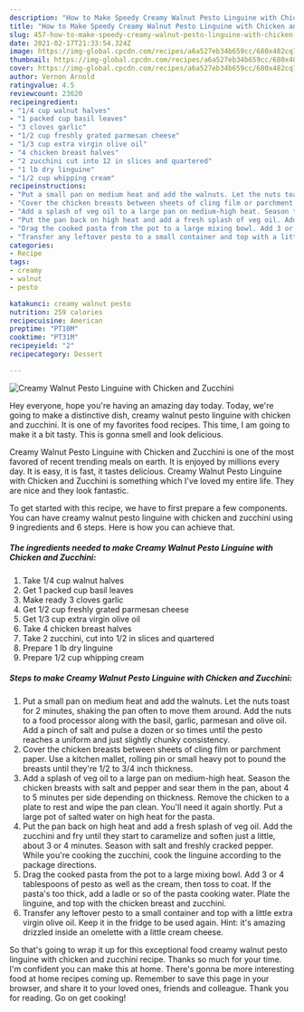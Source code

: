 ```yaml
---
description: "How to Make Speedy Creamy Walnut Pesto Linguine with Chicken and Zucchini"
title: "How to Make Speedy Creamy Walnut Pesto Linguine with Chicken and Zucchini"
slug: 457-how-to-make-speedy-creamy-walnut-pesto-linguine-with-chicken-and-zucchini
date: 2021-02-17T21:33:54.324Z
image: https://img-global.cpcdn.com/recipes/a6a527eb34b659cc/680x482cq70/creamy-walnut-pesto-linguine-with-chicken-and-zucchini-recipe-main-photo.jpg
thumbnail: https://img-global.cpcdn.com/recipes/a6a527eb34b659cc/680x482cq70/creamy-walnut-pesto-linguine-with-chicken-and-zucchini-recipe-main-photo.jpg
cover: https://img-global.cpcdn.com/recipes/a6a527eb34b659cc/680x482cq70/creamy-walnut-pesto-linguine-with-chicken-and-zucchini-recipe-main-photo.jpg
author: Vernon Arnold
ratingvalue: 4.5
reviewcount: 23620
recipeingredient:
- "1/4 cup walnut halves"
- "1 packed cup basil leaves"
- "3 cloves garlic"
- "1/2 cup freshly grated parmesan cheese"
- "1/3 cup extra virgin olive oil"
- "4 chicken breast halves"
- "2 zucchini cut into 12 in slices and quartered"
- "1 lb dry linguine"
- "1/2 cup whipping cream"
recipeinstructions:
- "Put a small pan on medium heat and add the walnuts. Let the nuts toast for 2 minutes, shaking the pan often to move them around. Add the nuts to a food processor along with the basil, garlic, parmesan and olive oil. Add a pinch of salt and pulse a dozen or so times until the pesto reaches a uniform and just slightly chunky consistency."
- "Cover the chicken breasts between sheets of cling film or parchment paper. Use a kitchen mallet, rolling pin or small heavy pot to pound the breasts until they&#39;re 1/2 to 3/4 inch thickness."
- "Add a splash of veg oil to a large pan on medium-high heat. Season the chicken breasts with salt and pepper and sear them in the pan, about 4 to 5 minutes per side depending on thickness. Remove the chicken to a plate to rest and wipe the pan clean. You&#39;ll need it again shortly. Put a large pot of salted water on high heat for the pasta."
- "Put the pan back on high heat and add a fresh splash of veg oil. Add the zucchini and fry until they start to caramelize and soften just a little, about 3 or 4 minutes. Season with salt and freshly cracked pepper. While you&#39;re cooking the zucchini, cook the linguine according to the package directions."
- "Drag the cooked pasta from the pot to a large mixing bowl. Add 3 or 4 tablespoons of pesto as well as the cream, then toss to coat. If the pasta&#39;s too thick, add a ladle or so of the pasta cooking water. Plate the linguine, and top with the chicken breast and zucchini."
- "Transfer any leftover pesto to a small container and top with a little extra virgin olive oil. Keep it in the fridge to be used again. Hint: it&#39;s amazing drizzled inside an omelette with a little cream cheese."
categories:
- Recipe
tags:
- creamy
- walnut
- pesto

katakunci: creamy walnut pesto 
nutrition: 259 calories
recipecuisine: American
preptime: "PT10M"
cooktime: "PT31M"
recipeyield: "2"
recipecategory: Dessert

---
```



![Creamy Walnut Pesto Linguine with Chicken and Zucchini](https://img-global.cpcdn.com/recipes/a6a527eb34b659cc/680x482cq70/creamy-walnut-pesto-linguine-with-chicken-and-zucchini-recipe-main-photo.jpg)

Hey everyone, hope you're having an amazing day today. Today, we're going to make a distinctive dish, creamy walnut pesto linguine with chicken and zucchini. It is one of my favorites food recipes. This time, I am going to make it a bit tasty. This is gonna smell and look delicious.

Creamy Walnut Pesto Linguine with Chicken and Zucchini is one of the most favored of recent trending meals on earth. It is enjoyed by millions every day. It is easy, it is fast, it tastes delicious. Creamy Walnut Pesto Linguine with Chicken and Zucchini is something which I've loved my entire life. They are nice and they look fantastic.




To get started with this recipe, we have to first prepare a few components. You can have creamy walnut pesto linguine with chicken and zucchini using 9 ingredients and 6 steps. Here is how you can achieve that.

<!--inarticleads1-->

##### The ingredients needed to make Creamy Walnut Pesto Linguine with Chicken and Zucchini:

1. Take 1/4 cup walnut halves
1. Get 1 packed cup basil leaves
1. Make ready 3 cloves garlic
1. Get 1/2 cup freshly grated parmesan cheese
1. Get 1/3 cup extra virgin olive oil
1. Take 4 chicken breast halves
1. Take 2 zucchini, cut into 1/2 in slices and quartered
1. Prepare 1 lb dry linguine
1. Prepare 1/2 cup whipping cream




<!--inarticleads2-->

##### Steps to make Creamy Walnut Pesto Linguine with Chicken and Zucchini:

1. Put a small pan on medium heat and add the walnuts. Let the nuts toast for 2 minutes, shaking the pan often to move them around. Add the nuts to a food processor along with the basil, garlic, parmesan and olive oil. Add a pinch of salt and pulse a dozen or so times until the pesto reaches a uniform and just slightly chunky consistency.
1. Cover the chicken breasts between sheets of cling film or parchment paper. Use a kitchen mallet, rolling pin or small heavy pot to pound the breasts until they&#39;re 1/2 to 3/4 inch thickness.
1. Add a splash of veg oil to a large pan on medium-high heat. Season the chicken breasts with salt and pepper and sear them in the pan, about 4 to 5 minutes per side depending on thickness. Remove the chicken to a plate to rest and wipe the pan clean. You&#39;ll need it again shortly. Put a large pot of salted water on high heat for the pasta.
1. Put the pan back on high heat and add a fresh splash of veg oil. Add the zucchini and fry until they start to caramelize and soften just a little, about 3 or 4 minutes. Season with salt and freshly cracked pepper. While you&#39;re cooking the zucchini, cook the linguine according to the package directions.
1. Drag the cooked pasta from the pot to a large mixing bowl. Add 3 or 4 tablespoons of pesto as well as the cream, then toss to coat. If the pasta&#39;s too thick, add a ladle or so of the pasta cooking water. Plate the linguine, and top with the chicken breast and zucchini.
1. Transfer any leftover pesto to a small container and top with a little extra virgin olive oil. Keep it in the fridge to be used again. Hint: it&#39;s amazing drizzled inside an omelette with a little cream cheese.




So that's going to wrap it up for this exceptional food creamy walnut pesto linguine with chicken and zucchini recipe. Thanks so much for your time. I'm confident you can make this at home. There's gonna be more interesting food at home recipes coming up. Remember to save this page in your browser, and share it to your loved ones, friends and colleague. Thank you for reading. Go on get cooking!

